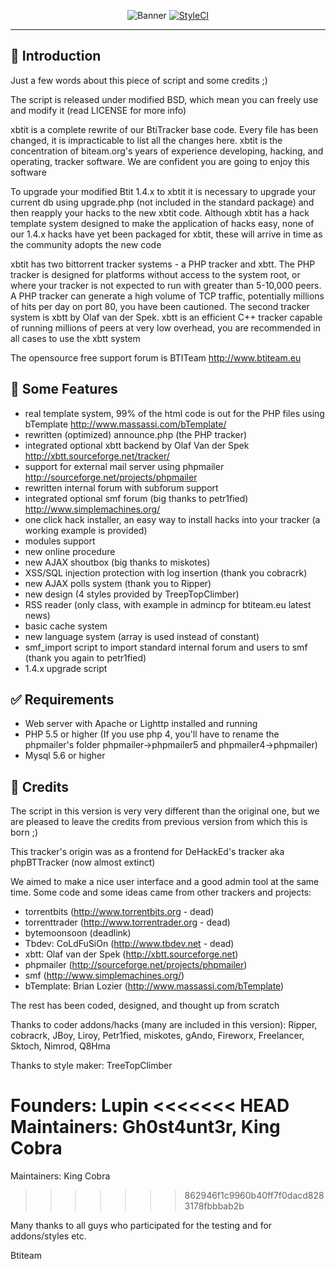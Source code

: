 <p align="center">
    <img src="https://i.imgur.com/f9sGMg2.png" alt="Banner">
    <a href="https://github.styleci.io/repos/158478792"><img src="https://github.styleci.io/repos/158478792/shield?branch=master" alt="StyleCI"></a>
</p>
<hr>

## <a name="introduction"></a> :page_facing_up: Introduction

Just a few words about this piece of script and some credits ;)

The script is released under modified BSD, which mean you can freely use and
modify it (read LICENSE for more info)

xbtit is a complete rewrite of our BtiTracker base code. Every file has been changed, it is impracticable to list all the changes here. xbtit is the concentration of biteam.org's years of experience developing, hacking, and operating, tracker software. We are confident you are going to enjoy this software

To upgrade your modified Btit 1.4.x to xbtit it is necessary to upgrade your current db using upgrade.php (not included in the standard package) and then reapply your hacks to the new xbtit code. Although xbtit has a hack template system designed to make the application of hacks easy, none of our 1.4.x hacks have yet been packaged for xbtit, these will arrive in time as the community adopts the new code

xbtit has two bittorrent tracker systems - a PHP tracker and xbtt. The PHP tracker is designed for platforms without access to the system root, or where your tracker is not expected to run with greater than 5-10,000 peers. A PHP tracker can generate a high volume of TCP traffic, potentially millions of hits per day on port 80, you have been cautioned. The second tracker system is xbtt by Olaf van der Spek. xbtt is an efficient C++ tracker capable of running millions of peers at very low overhead, you are recommended in all cases to use the xbtt system

The opensource free support forum is
BTITeam http://www.btiteam.eu

## <a name="features"></a> 💎 Some Features

- real template system, 99% of the html code is out for the PHP files using bTemplate http://www.massassi.com/bTemplate/
- rewritten (optimized) announce.php (the PHP tracker)
- integrated optional xbtt backend by Olaf Van der Spek http://xbtt.sourceforge.net/tracker/
- support for external mail server using phpmailer http://sourceforge.net/projects/phpmailer
- rewritten internal forum with subforum support
- integrated optional smf forum (big thanks to petr1fied) http://www.simplemachines.org/
- one click hack installer, an easy way to install hacks into your tracker (a working example is provided)
- modules support
- new online procedure
- new AJAX shoutbox (big thanks to miskotes)
- XSS/SQL injection protection with log insertion (thank you cobracrk)
- new AJAX polls system (thank you to Ripper)
- new design (4 styles provided by TreepTopClimber)
- RSS reader (only class, with example in admincp for btiteam.eu latest news)
- basic cache system
- new language system (array is used instead of constant)
- smf_import script to import standard internal forum and users to smf (thank you again to petr1fied)
- 1.4.x upgrade script

## <a name="requirements"></a> :white_check_mark: Requirements

- Web server with Apache or Lighttp installed and running
- PHP 5.5 or higher (If you use php 4, you'll have to rename the phpmailer's folder phpmailer->phpmailer5 and phpmailer4->phpmailer)
- Mysql 5.6 or higher

## <a name="credits"></a> :muscle: Credits

The script in this version is very very different than the original one, but we are pleased to leave the credits from previous version from which this is born ;)

This tracker's origin was as a frontend for DeHackEd's tracker aka phpBTTracker (now almost extinct)
 
We aimed to make a nice user interface and a good admin tool at the same time. Some code and some ideas came from other trackers and projects:
- torrentbits (http://www.torrentbits.org - dead)
- torrenttrader (http://www.torrentrader.org - dead)
- bytemoonsoon (deadlink)
- Tbdev: CoLdFuSiOn (http://www.tbdev.net - dead)
- xbtt: Olaf van der Spek (http://xbtt.sourceforge.net)
- phpmailer (http://sourceforge.net/projects/phpmailer)
- smf (http://www.simplemachines.org/)
- bTemplate: Brian Lozier (http://www.massassi.com/bTemplate)

The rest has been coded, designed, and thought up from scratch

Thanks to coder addons/hacks (many are included in this version): 
Ripper, cobracrk, JBoy, Liroy, Petr1fied, miskotes, gAndo, Fireworx, Freelancer, Sktoch, Nimrod, Q8Hma

Thanks to style maker: 
TreeTopClimber

Founders: Lupin
<<<<<<< HEAD
Maintainers: Gh0st4unt3r, King Cobra
=======
Maintainers: King Cobra
>>>>>>> 862946f1c9960b40ff7f0dacd8283178fbbbab2b

Many thanks to all guys who participated for the testing and for addons/styles etc.

Btiteam 

